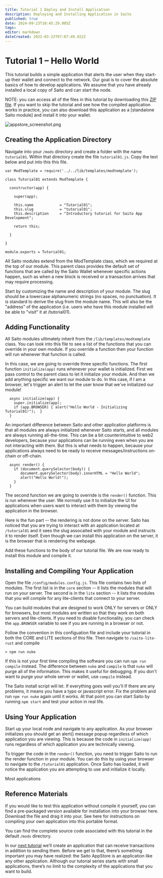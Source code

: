 ```yaml
---
title: Tutorial 1 Deploy and Install Application
description: Deploying and Installing Application in Saito
published: true
date: 2024-09-23T10:45:29.005Z
tags: 
editor: markdown
dateCreated: 2022-03-22T07:07:49.922Z
---
```


# Tutorial 1 – Hello World

This tutorial builds a simple application that alerts the user when they start-up their wallet and connect to the network. Our goal is to cover the absolute basics of how to develop applications. We assume that you have already installed a local copy of Saito and can start the node.

NOTE: you can access all of the files in this tutorial by downloading this [ZIP file](/tutorial01_(2).zip). If you want to skip the tutorial and see how the compiled application works in practice, you can also download this application as a [standalone Saito module] and install it into your wallet.

![appstore_screenshot.png](/appstore_screenshot.png)

## Creating the Application Directory

Navigate into your ```/mods``` directory and create a folder with the name ```tutorial01```. Within that directory create the file ```tutorial01.js```. Copy the text below and put into this this file.

```
var ModTemplate = require('../../lib/templates/modtemplate');

class Tutorial01 extends ModTemplate {

  constructor(app) {

    super(app);

    this.name            = "Tutorial01";
    this.slug            = "tutorial01";
    this.description     = "Introductory tutorial for Saito App Development";

    return this;

  }

}

module.exports = Tutorial01;
```

All Saito modules extend from the ModTemplate class, which we required at the top of our module. This parent class provides the default set of functions that are called by the Saito Wallet whenever specific actions happen, such as when a new block is received or a transaction arrives that may require processing.

Start by customizing the name and description of your module. The slug should be a lowercase alphanumeric strings (no spaces, no punctuation). It is standard to derive the slug from the module name. This will also be the "address" of the application (i.e. users who have this module installed will be able to "visit" it at /tutorial01).

## Adding Functionality

All Saito modules ultimately inherit from the ```/lib/templates/modtemplate``` class. You can look into this file to see a list of the functions that you can override in your own module. If you override a function then your function will run whenever that function is called.

In this case, we are going to override three specific functions. The first function ```initialize(app)``` runs whenever your wallet is initialized. First we pass control to the parent class to let it initialize your module. And then we add anything specific we want our module to do. In this case, if I am a browser, let's trigger an alert to let the user know that we've initialized our module!

```
  async initialize(app) { 
    super.initialize(app);
    if (app.BROWSER) { alert("Hello World - Initializing Tutorial01!");  }
  }
```

An important difference between Saito and other application platforms is that all modules are always initialized whenever Saito starts, and all modules are always running all-the-time. This can be a bit counterintuitive to web2 developers, because your applications can be running even when you are not interacting with them. But this is what needs to happen, because your applications always need to be ready to receive messages/instructions on-chain or off-chain.

```
  async render() { 
    if (document.querySelector(body)) {
       document.querySelector(body).innerHTML = "Hello World";  
       alert("Hello World!");
    }
  }
```

The second function we are going to override is the ```render()``` function. This is run whenever the user. We normally use it to initialize the UI for applications when users want to interact with them by viewing the application in the browser.

Here is the fun part -- the rendering is not done on the server. Saito has noticed that you are trying to interact with an application located at ```/tutorial01``` and it sees the slug assocaited with your module and instructs it to render itself. Even though we can install this application on the server, it is the browser that is rendering the webpage.

Add these functions to the body of our tutorial file. We are now ready to install this module and compile it.

## Installing and Compiling Your Application

Open the file ```/config/modules.config.js```. This file contains two lists of modules. The first list is in the ```core``` section -- it lists the modules that will run on your server. The second is in the ```lite``` section -- it lists the modules that you will compile for any lite-clients that connect to your server.

You can build modules that are designed to work ONLY for servers or ONLY for browsers, but most modules are written so that they work on both servers and lite-clients. If you need to disable functionality, you can check the ```app.BROWSER``` variable to see if you are running in a browser or not.

Follow the convention in this configuation file and include your tutorial in both the CORE and LITE sections of this file. Then navigate to ```/saito-lite-rust``` and compile

```
> npm run nuke
```

If this is not your first time compiling the software you can run ```npm run compile``` instead. The difference between ```nuke``` and ```compile``` is that ```nuke``` will purge all of the information. This makes it useful for debugging. If you don't want to purge your whole server or wallet, use ```compile``` instead.

The Saito install script will let. If everything goes well you'll If there are any problems, it means you have a typo or javascript error. Fix the problem and run ```npm run nuke``` again until it works. At that point you can start Saito by running ```npm start``` and test your action in real life.


## Using Your Application

Start up your local node and navigate to any application. As your browser initializes you should get an alert() message popup regardless of which application you are viewing. This is because the code in ```initialize(app)``` runs regardless of which application you are technically viewing.

To trigger the code in the ```render()``` function, you need to trigger Saito to run the render function in your module. You can do this by using your browser to navigate to the ```/tutorial01``` application. Once Saito has loaded, it will notice the application you are attempting to use and initialize it locally.

Most applications


## Reference Materials

If you would like to test this application without compile it yourself, you can find a pre-packaged version available for installation into your browser here. Download the file and drag it into your. See here for instructions on compiling your own application into this portable format.

You can find the complete source code associated with this tutorial in the default ```/mods``` directory. 

In our [next tutorial](/tech/tutorial-2-chat) we’ll create an application that can receive transactions in addition to sending them. Before we get to that, there’s something important you may have realized: the Saito AppStore is an application like any other application. Although our tutorial series starts with small applications, there’s no limit to the complexity of the applications that you want to build.

